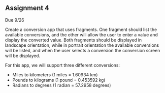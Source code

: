 ## Assignment 4
Due 9/26

Create a conversion app that uses fragments. One fragment should list the available conversions, and the other will allow the user to enter a value and display the converted value. Both fragments should be displayed in landscape orientation, while in portrait orientation the available conversions will be listed, and when the user selects a conversion the conversion screen will be displayed.

For this app, we will support three different conversions:

* Miles to kilometers (1 miles = 1.60934 km)
* Pounds to kilograms (1 pound = 0.453592 kg)
* Radians to degrees (1 radian = 57.2958 degrees)

